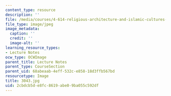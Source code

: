 ```yaml
---
content_type: resource
description: ''
file: /media/courses/4-614-religious-architecture-and-islamic-cultures-fall-2002/2cbdcb5de8fc8619abe09ba055c592df_3043.jpg
file_type: image/jpeg
image_metadata:
  caption: ''
  credit: ''
  image-alt: ''
learning_resource_types:
- Lecture Notes
ocw_type: OCWImage
parent_title: Lecture Notes
parent_type: CourseSection
parent_uid: 68abeaab-4eff-532c-e858-18d3ffb567bd
resourcetype: Image
title: 3043.jpg
uid: 2cbdcb5d-e8fc-8619-abe0-9ba055c592df
---
```

